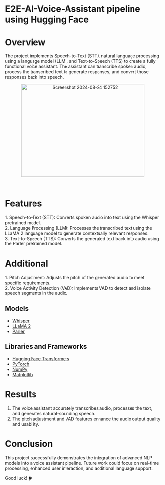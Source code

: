# E2E-AI-Voice-Assistant pipeline using Hugging Face
# Overview
The project implements Speech-to-Text (STT), natural language processing using a language model (LLM), and Text-to-Speech (TTS) to create a fully functional voice assistant. The assistant can transcribe spoken audio, process the transcribed text to generate responses, and convert those responses back into speech.<br>
<p align="center">
  <img src="https://github.com/user-attachments/assets/2013a186-0796-4a7d-bbdf-a24f7e9bf7dd" alt="Screenshot 2024-08-24 152752" style="width: 400px; height: 300px;">
</p> <br>
<h1>Features</h1> 
1. Speech-to-Text (STT): Converts spoken audio into text using the Whisper pretrained model.<br>
2. Language Processing (LLM): Processes the transcribed text using the LLaMA 2 language model to generate contextually relevant responses.<br>
3. Text-to-Speech (TTS): Converts the generated text back into audio using the Parler pretrained model.<br>

<h1>Additional</h1>
1. Pitch Adjustment: Adjusts the pitch of the generated audio to meet specific requirements.<br>
2. Voice Activity Detection (VAD): Implements VAD to detect and isolate speech segments in the audio.<br>
 <h2>Models</h2>

- [Whisper](https://github.com/openai/whisper) 
- [LLaMA 2](https://huggingface.co/models) 
- [Parler](https://github.com/synesthesiam/parler) 

<h2>Libraries and Frameworks</h2>

- [Hugging Face Transformers](https://github.com/huggingface/transformers)
- [PyTorch](https://github.com/pytorch/pytorch)
- [NumPy](https://github.com/numpy/numpy)
- [Matplotlib](https://github.com/matplotlib/matplotlib)


# Results
1. The voice assistant accurately transcribes audio, processes the text, and generates natural-sounding speech.<br>
2. The pitch adjustment and VAD features enhance the audio output quality and usability.<br>

# Conclusion
This project successfully demonstrates the integration of advanced NLP models into a voice assistant pipeline. Future work could focus on real-time processing, enhanced user interaction, and additional language support.
<br>

Good luck! 🍀


